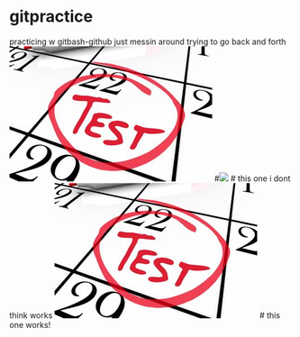 # gitpractice
practicing w gitbash-github
just messin around
trying to go back and forth
![firstimage](/images/test_UoM.jpg)
#![](/images/images/test_UoM.jpg)  # this one i dont think works
![first_image](images/test_UoM.jpg) # this one works!

